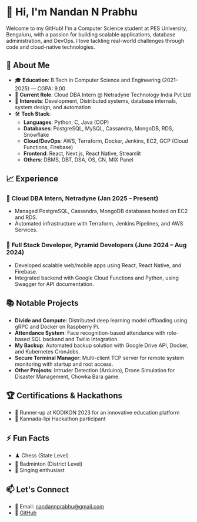 
<!---
NANDANNPRABHU/NANDANNPRABHU is a ✨ special ✨ repository because its `README.md` (this file) appears on your GitHub profile.
You can click the Preview link to take a look at your changes.
--->
# 👋 Hi, I'm Nandan N Prabhu

Welcome to my GitHub! I'm a Computer Science student at PES University, Bengaluru, with a passion for building scalable applications, database administration, and DevOps. I love tackling real-world challenges through code and cloud-native technologies.

## 🚀 About Me

- 🎓 **Education**: B.Tech in Computer Science and Engineering (2021–2025) — CGPA: 9.00
- 💼 **Current Role**: Cloud DBA Intern @ Netradyne Technology India Pvt Ltd
- 🧠 **Interests**: Development, Distributed systems, database internals, system design, and automation
- 🛠️ **Tech Stack**:
  - **Languages**: Python, C, Java (OOP)
  - **Databases**: PostgreSQL, MySQL, Cassandra, MongoDB, RDS, Snowflake
  - **Cloud/DevOps**: AWS, Terraform, Docker, Jenkins, EC2, GCP (Cloud Functions, Firebase)
  - **Frontend**: React, Next.js, React Native, Streamlit
  - **Others**: DBMS, DBT, DSA, OS, CN, MIX Panel

## 📈 Experience

### 🔧 Cloud DBA Intern, Netradyne (Jan 2025 – Present)
- Managed PostgreSQL, Cassandra, MongoDB databases hosted on EC2 and RDS.
- Automated infrastructure with Terraform, Jenkins Pipelines, and AWS Services.

### 🧩 Full Stack Developer, Pyramid Developers (June 2024 – Aug 2024)
- Developed scalable web/mobile apps using React, React Native, and Firebase.
- Integrated backend with Google Cloud Functions and Python, using Swagger for API documentation.

## 📚 Notable Projects

- **Divide and Compute**: Distributed deep learning model offloading using gRPC and Docker on Raspberry Pi.
- **Attendance System**: Face recognition-based attendance with role-based SQL backend and Twilio integration.
- **My Backup**: Automated backup solution with Google Drive API, Docker, and Kubernetes CronJobs.
- **Secure Terminal Manager**: Multi-client TCP server for remote system monitoring with startup and root access.
- **Other Projects**: Intruder Detection (Arduino), Drone Simulation for Disaster Management, Chowka Bara game.

## 🏆 Certifications & Hackathons

- 🥈 Runner-up at KODIKON 2023 for an innovative education platform
- 🎯 Kannada-lipi Hackathon participant

## ⚡ Fun Facts

- ♟️ Chess (State Level)
- 🏸 Badminton (District Level)
- 🎤 Singing enthusiast

## 📫 Let's Connect

- 📧 Email: nandannprabhu@gmail.com
- 🔗 [GitHub](https://github.com/NANDANNPRABHU)
